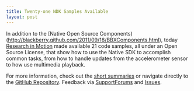 ```yaml
---
title: Twenty-one NDK Samples Available
layout: post
---
```


In addition to the [Native Open Source Components)(http://blackberry.github.com/2011/09/18/BBXComponents.html), today [Research in Motion](http://rim.com) made available 21 code samples, all under an Open Source License, that show how to use the Native SDK to accomplish common tasks, from how to handle updates from the accelerometer sensor to how use multimedia playback.

For more information, check out the [short summaries](http://blackberry.github.com/ndk/samples.html) or navigate directly to the [GitHub Repository](https://github.com/blackberry/NDK-Samples).  Feedback via [SupportForums](http://supportforums.blackberry.com/t5/Native-SDK-for-BlackBerry-Tablet/bd-p/native_sdk) and [Issues](https://github.com/blackberry/NDK-Samples/issues).


